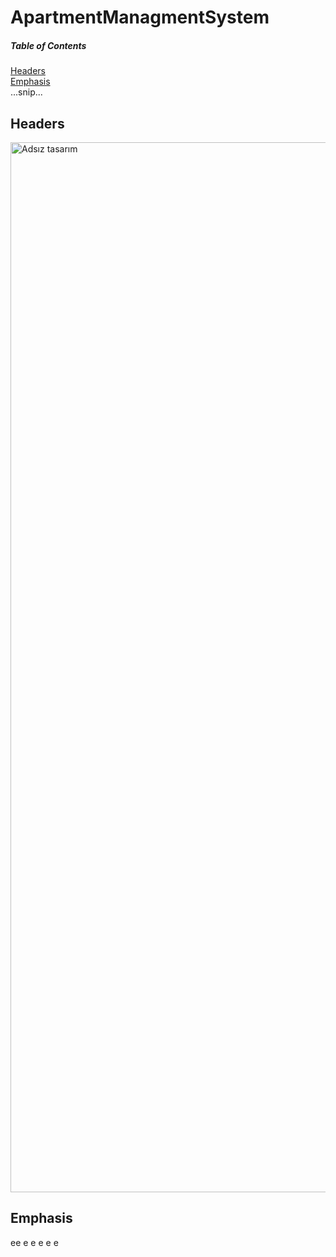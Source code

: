 
# ApartmentManagmentSystem


##### Table of Contents  
[Headers](#headers)  
[Emphasis](#emphasis)  
...snip...    
<a name="headers"/>
<a name="emphasis"/>

## Headers

<img width="1680" alt="Adsız tasarım" src="https://user-images.githubusercontent.com/42337444/183386752-f68c7734-efd1-485c-a601-77d0469cb076.png">


## Emphasis
ee
e
e
e
e
e
